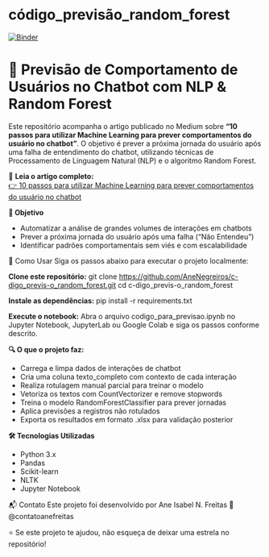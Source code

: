 # código_previsão_random_forest
[![Binder](https://mybinder.org/badge_logo.svg)](https://mybinder.org/v2/gh/AneNegreiros/c-digo_previs-o_random_forest/tree/main/HEAD)

# 🧠 Previsão de Comportamento de Usuários no Chatbot com NLP & Random Forest

Este repositório acompanha o artigo publicado no Medium sobre **“10 passos para utilizar Machine Learning para prever comportamentos do usuário no chatbot”**. O objetivo é prever a próxima jornada do usuário após uma falha de entendimento do chatbot, utilizando técnicas de Processamento de Linguagem Natural (NLP) e o algoritmo Random Forest.

🔗 **Leia o artigo completo:**  
[👉 10 passos para utilizar Machine Learning para prever comportamentos do usuário no chatbot](https://medium.com/@contatoanefreitas/10-passos-para-utilizar-machine-learning-para-prever-comportamentos-do-usu%C3%A1rio-no-chatbot-013e75c8fc77)

**🎯 Objetivo**
- Automatizar a análise de grandes volumes de interações em chatbots
- Prever a próxima jornada do usuário após uma falha (“Não Entendeu”)
- Identificar padrões comportamentais sem viés e com escalabilidade

🚀 Como Usar
Siga os passos abaixo para executar o projeto localmente:

**Clone este repositório:**
git clone https://github.com/AneNegreiros/c-digo_previs-o_random_forest.git
cd c-digo_previs-o_random_forest

**Instale as dependências:**
pip install -r requirements.txt

**Execute o notebook:**
Abra o arquivo codigo_para_previsao.ipynb no Jupyter Notebook, JupyterLab ou Google Colab e siga os passos conforme descrito.

**🔍 O que o projeto faz:**
- Carrega e limpa dados de interações de chatbot
- Cria uma coluna texto_completo com contexto de cada interação
- Realiza rotulagem manual parcial para treinar o modelo
- Vetoriza os textos com CountVectorizer e remove stopwords
- Treina o modelo RandomForestClassifier para prever jornadas
- Aplica previsões a registros não rotulados
- Exporta os resultados em formato .xlsx para validação posterior
  
**🛠️ Tecnologias Utilizadas**
- Python 3.x
- Pandas
- Scikit-learn
- NLTK
- Jupyter Notebook

📬 Contato
Este projeto foi desenvolvido por Ane Isabel N. Freitas
📨 @contatoanefreitas

⭐ Se este projeto te ajudou, não esqueça de deixar uma estrela no repositório!
